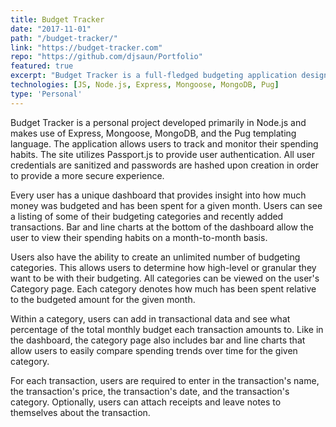 ```yaml
---
title: Budget Tracker
date: "2017-11-01"
path: "/budget-tracker/"
link: "https://budget-tracker.com"
repo: "https://github.com/djsaun/Portfolio"
featured: true
excerpt: "Budget Tracker is a full-fledged budgeting application designed to allow users to monitor their spending habits. Create an unlimited amount of spending categories to provide a granularized view of where your money is going. Interactive charts allow you to track your overall and categorial spending on a month-to-month basis." 
technologies: [JS, Node.js, Express, Mongoose, MongoDB, Pug]
type: 'Personal'
---
```


Budget Tracker is a personal project developed primarily in Node.js and makes use of Express, Mongoose, MongoDB, and the Pug templating language. The application allows users to track and monitor their spending habits. The site utilizes Passport.js to provide user authentication. All user credentials are sanitized and passwords are hashed upon creation in order to provide a more secure experience.

Every user has a unique dashboard that provides insight into how much money was budgeted and has been spent for a given month. Users can see a listing of some of their budgeting categories and recently added transactions. Bar and line charts at the bottom of the dashboard allow the user to view their spending habits on a month-to-month basis.

<!-- [Enter dashboard image here] -->

Users also have the ability to create an unlimited number of budgeting categories. This allows users to determine how high-level or granular they want to be with their budgeting. All categories can be viewed on the user's Category page. Each category denotes how much has been spent relative to the budgeted amount for the given month.

<!-- [Enter category overview page image here] -->

Within a category, users can add in transactional data and see what percentage of the total monthly budget each transaction amounts to. Like in the dashboard, the category page also includes bar and line charts that allow users to easily compare spending trends over time for the given category.

<!-- Enter individual category page here  -->

For each transaction, users are required to enter in the transaction's name, the transaction's price, the transaction's date, and the transaction's category. Optionally, users can attach receipts and leave notes to themselves about the transaction.

<!-- Enter add transaction screen here -->
